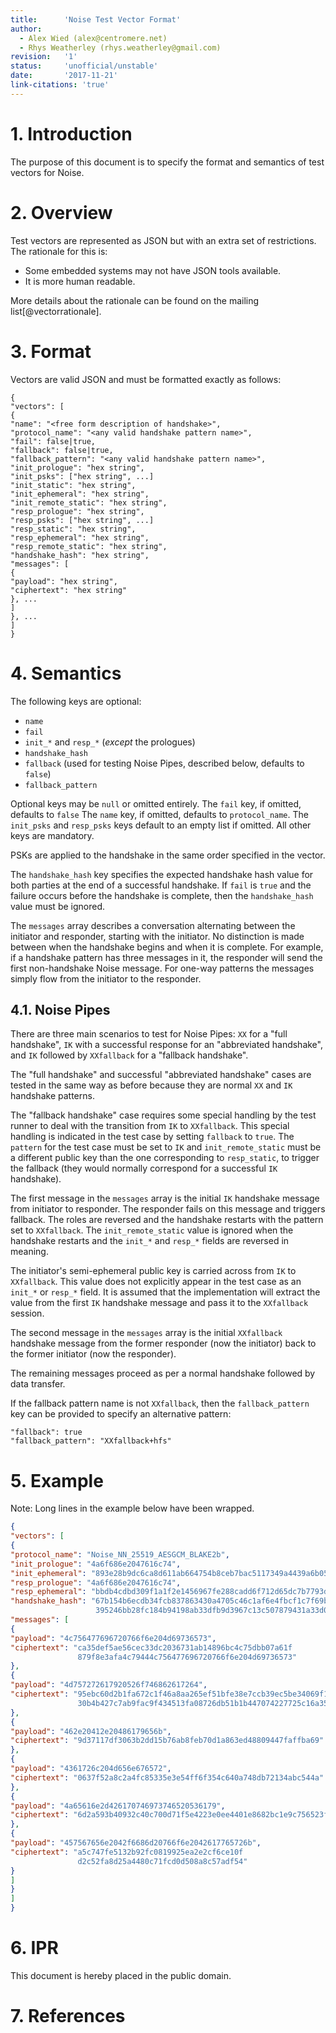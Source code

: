 ```yaml
---
title:      'Noise Test Vector Format'
author:
  - Alex Wied (alex@centromere.net)
  - Rhys Weatherley (rhys.weatherley@gmail.com)
revision:   '1'
status:     'unofficial/unstable'
date:       '2017-11-21'
link-citations: 'true'
---
```


# 1. Introduction

The purpose of this document is to specify the format and semantics of test vectors for Noise.

# 2. Overview

Test vectors are represented as JSON but with an extra set of restrictions. The rationale
for this is:

  * Some embedded systems may not have JSON tools available.
  * It is more human readable.

More details about the rationale can be found on the mailing list[@vectorrationale].

# 3. Format

Vectors are valid JSON and must be formatted exactly as follows:

```
{
"vectors": [
{
"name": "<free form description of handshake>",
"protocol_name": "<any valid handshake pattern name>",
"fail": false|true,
"fallback": false|true,
"fallback_pattern": "<any valid handshake pattern name>",
"init_prologue": "hex string",
"init_psks": ["hex string", ...]
"init_static": "hex string",
"init_ephemeral": "hex string",
"init_remote_static": "hex string",
"resp_prologue": "hex string",
"resp_psks": ["hex string", ...]
"resp_static": "hex string",
"resp_ephemeral": "hex string",
"resp_remote_static": "hex string",
"handshake_hash": "hex string",
"messages": [
{
"payload": "hex string",
"ciphertext": "hex string"
}, ...
]
}, ...
]
}
```

# 4. Semantics

The following keys are optional:

  * `name`
  * `fail`
  * `init_*` and `resp_*` (*except* the prologues)
  * `handshake_hash`
  * `fallback` (used for testing Noise Pipes, described below, defaults to `false`)
  * `fallback_pattern`

Optional keys may be `null` or omitted entirely. The `fail` key, if omitted, defaults to `false` The
`name` key, if omitted, defaults to `protocol_name`. The `init_psks` and `resp_psks` keys default to
an empty list if omitted. All other keys are mandatory.

PSKs are applied to the handshake in the same order specified in the vector.

The `handshake_hash` key specifies the expected handshake hash value for both parties at the end of
a successful handshake. If `fail` is `true` and the failure occurs before the handshake is complete,
then the `handshake_hash` value must be ignored.

The `messages` array describes a conversation alternating between the initiator and responder,
starting with the initiator. No distinction is made between when the handshake begins and when it is
complete. For example, if a handshake pattern has three messages in it, the responder will send the
first non-handshake Noise message. For one-way patterns the messages simply flow from the initiator
to the responder.

## 4.1. Noise Pipes

There are three main scenarios to test for Noise Pipes: `XX` for a "full handshake", `IK` with a
successful response for an "abbreviated handshake", and `IK` followed by `XXfallback` for a
"fallback handshake".

The "full handshake" and successful "abbreviated handshake" cases are tested in the same way as
before because they are normal `XX` and `IK` handshake patterns.

The "fallback handshake" case requires some special handling by the test runner to deal with the
transition from `IK` to `XXfallback`.  This special handling is indicated in the test case by
setting `fallback` to `true`. The `pattern` for the test case must be set to `IK` and
`init_remote_static` must be a different public key than the one corresponding to `resp_static`,
to trigger the fallback (they would normally correspond for a successful `IK` handshake).

The first message in the `messages` array is the initial `IK` handshake message from initiator to
responder.  The responder fails on this message and triggers fallback.  The roles are reversed and
the handshake restarts with the pattern set to `XXfallback`.  The `init_remote_static` value is
ignored when the handshake restarts and the `init_*` and `resp_*` fields are reversed in meaning.

The initiator's semi-ephemeral public key is carried across from `IK` to `XXfallback`.  This value
does not explicitly appear in the test case as an `init_*` or `resp_*` field.  It is assumed that
the implementation will extract the value from the first `IK` handshake message and pass it to the
`XXfallback` session.

The second message in the `messages` array is the initial `XXfallback` handshake message from the
former responder (now the initiator) back to the former initiator (now the responder).

The remaining messages proceed as per a normal handshake followed by data transfer.

If the fallback pattern name is not `XXfallback`, then the `fallback_pattern` key can be provided to
specify an alternative pattern:

```
"fallback": true
"fallback_pattern": "XXfallback+hfs"
```

# 5. Example

Note: Long lines in the example below have been wrapped.

```json
{
"vectors": [
{
"protocol_name": "Noise_NN_25519_AESGCM_BLAKE2b",
"init_prologue": "4a6f686e2047616c74",
"init_ephemeral": "893e28b9dc6ca8d611ab664754b8ceb7bac5117349a4439a6b0569da977c464a",
"resp_prologue": "4a6f686e2047616c74",
"resp_ephemeral": "bbdb4cdbd309f1a1f2e1456967fe288cadd6f712d65dc7b7793d5e63da6b375b",
"handshake_hash": "67b154b6ecdb34fcb837863430a4705c46c1af6e4fbcf1c7f69b324e5b841aed
                   395246bb28fc184b94198ab33dfb9d3967c13c507879431a33d0d952dd1c7eea",
"messages": [
{
"payload": "4c756477696720766f6e204d69736573",
"ciphertext": "ca35def5ae56cec33dc2036731ab14896bc4c75dbb07a61f
               879f8e3afa4c79444c756477696720766f6e204d69736573"
},
{
"payload": "4d757272617920526f746862617264",
"ciphertext": "95ebc60d2b1fa672c1f46a8aa265ef51bfe38e7ccb39ec5be34069f14480884
               30b4b427c7ab9fac9f434513fa08726db51b1b447074227725c16a35f6b37c4"
},
{
"payload": "462e20412e20486179656b",
"ciphertext": "9d37117df3063b2dd15b76ab8feb70d1a863ed48809447faffba69"
},
{
"payload": "4361726c204d656e676572",
"ciphertext": "0637f52a8c2a4fc85335e3e54ff6f354c640a748db72134abc544a"
},
{
"payload": "4a65616e2d426170746973746520536179",
"ciphertext": "6d2a593b40932c40c700d71f5e4223e0ee4401e8682bc1e9c756523f34b2354fcb"
},
{
"payload": "457567656e2042f6686d20766f6e2042617765726b",
"ciphertext": "a5c747fe5132b92fc0819925ea2e2cf6ce10f
               d2c52fa8d25a4480c71fcd0d508a8c57adf54"
}
]
}
]
}
```

# 6. IPR

This document is hereby placed in the public domain.

# 7. References
